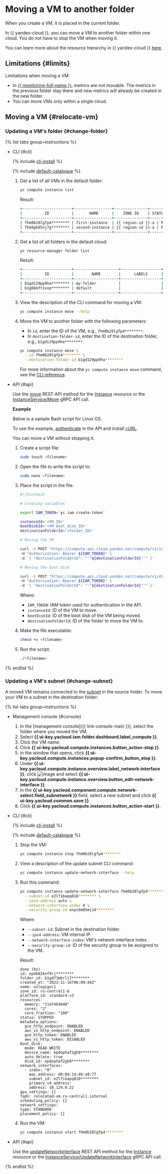 # Moving a VM to another folder

When you create a VM, it is placed in the current folder.

In {{ yandex-cloud }}, you can move a VM to another folder within one cloud. You do not have to stop the VM when moving it.

You can learn more about the resource hierarchy in {{ yandex-cloud }} [here](../../../resource-manager/concepts/resources-hierarchy.md).

## Limitations {#limits}

Limitations when moving a VM:

* In [{{ monitoring-full-name }}](../../../monitoring/), metrics are not movable. The metrics in the previous folder stay there and new metrics will already be created in the new folder.
* You can move VMs only within a single cloud.

## Moving a VM {#relocate-vm}

### Updating a VM's folder {#change-folder}

{% list tabs group=instructions %}

- CLI {#cli}

   {% include [cli-install](../../../_includes/cli-install.md) %}

   {% include [default-catalogue](../../../_includes/default-catalogue.md) %}

   1. Get a list of all VMs in the default folder:

      ```bash
      yc compute instance list
      ```

      Result:

      ```bash
      +----------------------+-----------------+---------------+---------+----------------------+
      |          ID          |       NAME      |    ZONE ID    | STATUS  |     DESCRIPTION      |
      +----------------------+-----------------+---------------+---------+----------------------+
      | fhm0b28lgfp4******** | first-instance  | {{ region-id }}-a | RUNNING | my first vm via CLI  |
      | fhm9gk85nj7g******** | second-instance | {{ region-id }}-a | RUNNING | my second vm via CLI |
      +----------------------+-----------------+---------------+---------+----------------------+
      ```

   1. Get a list of all folders in the default cloud:

      ```bash
      yc resource-manager folder list
      ```

      Result:

      ```bash
      +----------------------+--------------------+------------------+--------+
      |          ID          |        NAME        |      LABELS      | STATUS |
      +----------------------+--------------------+------------------+--------+
      | b1gd129pp9ha******** | my-folder          |                  | ACTIVE |
      | b1g66mft1vop******** | default            |                  | ACTIVE |
      +----------------------+--------------------+------------------+--------+
      ```

   1. View the description of the CLI command for moving a VM:

      ```bash
      yc compute instance move --help
      ```

   1. Move the VM to another folder with the following parameters:

      * In `id`, enter the ID of the VM, e.g., `fhm0b28lgfp4********`.
      * In `destination-folder-id`, enter the ID of the destination folder, e.g., `b1gd129pp9ha********`.

      ```bash
      yc compute instance move \
        --id fhm0b28lgfp4******** \
        --destination-folder-id b1gd129pp9ha********
      ```

      For more information about the `yc compute instance move` command, see the [CLI reference](../../../cli/cli-ref/managed-services/compute/instance/move.md).

- API {#api}

   Use the [move](../../api-ref/Instance/move.md) REST API method for the [Instance](../../api-ref/Instance/index.md) resource or the [InstanceService/Move](../../api-ref/grpc/instance_service.md#Move) gRPC API call.

   **Example**

   Below is a sample Bash script for Linux OS.

   To use the example, [authenticate](../../api-ref/authentication.md) in the API and install [cURL](https://curl.haxx.se).

   You can move a VM without stopping it.

   1. Create a script file:

      ```bash
      sudo touch <filename>
      ```

   1. Open the file to write the script to:

      ```bash
      sudo nano <filename>
      ```

   1. Place the script in the file:

      ```bash
      #!/bin/bash

      # Creating variables

      export IAM_TOKEN=`yc iam create-token`

      instanceId='<VM_ID>'
      bootDiskId='<VM_boot_disk_ID>'
      destinationFolderId='<folder_ID>'

      # Moving the VM

      curl -X POST "https://compute.api.cloud.yandex.net/compute/v1/instances/{${instanceId}}:move" \
      -H "Authorization: Bearer ${IAM_TOKEN}" \
      -d '{ "destinationFolderId": "'"${destinationFolderId}"'" }'

      # Moving the boot disk

      curl -X POST "https://compute.api.cloud.yandex.net/compute/v1/disks/{${bootDiskId}}:move" \
      -H "Authorization: Bearer ${IAM_TOKEN}" \
      -d '{ "destinationFolderId": "'"${destinationFolderId}"'" }'
      ```

      Where:

      * `IAM_TOKEN`: IAM token used for authentication in the API.
      * `instanceId`: ID of the VM to move.
      * `bootDiskId`: ID of the boot disk of the VM being moved.
      * `destinationFolderId`: ID of the folder to move the VM to.

   1. Make the file executable:

      ```bash
      chmod +x <filename>
      ```

   1. Run the script:

      ```bash
      ./<filename>
      ```

{% endlist %}

### Updating a VM's subnet {#change-subnet}

A moved VM remains connected to the [subnet](../../../vpc/concepts/network.md#subnet) in the source folder. To move your VM to a subnet in the destination folder:

{% list tabs group=instructions %}

- Management console {#console}

   1. In the [management console]({{ link-console-main }}), select the folder where you moved the VM.
   1. Select **{{ ui-key.yacloud.iam.folder.dashboard.label_compute }}**.
   1. Click the VM name.
   1. Click **{{ ui-key.yacloud.compute.instances.button_action-stop }}**.
   1. In the window that opens, click **{{ ui-key.yacloud.compute.instances.popup-confirm_button_stop }}**.
   1. Under **{{ ui-key.yacloud.compute.instance.overview.label_network-interface }}**, click ![image](../../../_assets/options.svg) and select **{{ ui-key.yacloud.compute.instance.overview.button_edit-network-interface }}**.
   1. In the **{{ ui-key.yacloud.component.compute.network-select.field_subnetwork }}** field, select a new subnet and click **{{ ui-key.yacloud.common.save }}**.
   1. Click **{{ ui-key.yacloud.compute.instances.button_action-start }}**.

- CLI {#cli}

   {% include [cli-install](../../../_includes/cli-install.md) %}

   {% include [default-catalogue](../../../_includes/default-catalogue.md) %}

   1. Stop the VM:

      ```bash
      yc compute instance stop fhm0b28lgfp4********
      ```

   1. View a description of the update subnet CLI command:

      ```bash
      yc compute instance update-network-interface --help
      ```

   1. Run this command:

      ```bash
      yc compute instance update-network-interface fhm0b28lgfp4******** \
        --subnet-id e2lfibapq818******** \
        --ipv4-address auto \
        --network-interface-index 0 \
        --security-group-id enpi8m85mj14********
      ```

      Where:

      * `--subnet-id`: Subnet in the destination folder.
      * `--ipv4-address`: VM internal IP.
      * `--network-interface-index`: VM's network interface index.
      * `--security-group-id`: ID of the security group to be assigned to the VM.

      Result:

      ```text
      done (9s)
      id: epdk82knf9rj********
      folder_id: b1gd73mbrli7********
      created_at: "2023-11-16T06:09:46Z"
      name: oslogigor1
      zone_id: ru-central1-b
      platform_id: standard-v3
      resources:
        memory: "2147483648"
        cores: "2"
        core_fraction: "100"
      status: STOPPED
      metadata_options:
        gce_http_endpoint: ENABLED
        aws_v1_http_endpoint: ENABLED
        gce_http_token: ENABLED
        aws_v1_http_token: DISABLED
      boot_disk:
        mode: READ_WRITE
        device_name: epdophaf2gh9********
        auto_delete: true
        disk_id: epdophaf2gh9********
      network_interfaces:
        - index: "0"
          mac_address: d0:0d:14:40:a9:77
          subnet_id: e2lfibapq818********
          primary_v4_address:
          address: 10.129.0.22
      gpu_settings: {}
      fqdn: relocated-vm.ru-central1.internal
      scheduling_policy: {}
      network_settings:
      type: STANDARD
      placement_policy: {}
      ```

   1. Run the VM:

      ```bash
      yc compute instance start fhm0b28lgfp4********
      ```

- API {#api}

   Use the [updateNetworkInterface](../../api-ref/Instance/updateNetworkInterface.md) REST API method for the [Instance](../../api-ref/Instance/index.md) resource or the [InstanceService/UpdateNetworkInterface](../../api-ref/grpc/instance_service.md#UpdateNetworkInterface) gRPC API call.

{% endlist %}